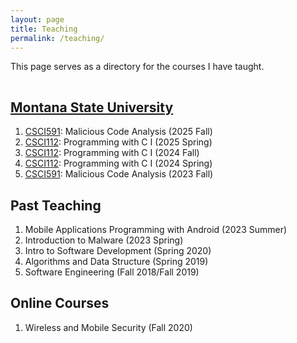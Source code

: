 ```yaml
---
layout: page
title: Teaching
permalink: /teaching/
---
```


This page serves as a directory for the courses I have taught.

<hr style="clear:both;visibility: hidden;" />


## [Montana State University](https://prodmyinfo.montana.edu/pls/bzagent/bzskcrse.PW_ListSchClassSimple)

1. [CSCI591](https://fangtian-zhong.github.io/teaching/csci591-fall-2025/syllabus): Malicious Code Analysis (2025 Fall)
2. [CSCI112](https://fangtian-zhong.github.io/teaching/csci112-spring-2025/syllabus): Programming with C I (2025 Spring)
3. [CSCI112](https://fangtian-zhong.github.io/teaching/csci112-fall-2024/syllabus): Programming with C I (2024 Fall)
4. [CSCI112](https://fangtian-zhong.github.io/teaching/csci112-spring-2024/syllabus): Programming with C I (2024 Spring)
5. [CSCI591](https://fangtian-zhong.github.io/teaching/csci591-fall-2023/MalCodeA.html): Malicious Code Analysis (2023 Fall)


## Past Teaching

1. Mobile Applications Programming with Android (2023 Summer)
2. Introduction to Malware (2023 Spring)
3. Intro to Software Development (Spring 2020)
4. Algorithms and Data Structure (Spring 2019)
5. Software Engineering (Fall 2018/Fall 2019)


## Online Courses
1. Wireless and Mobile Security (Fall 2020)
